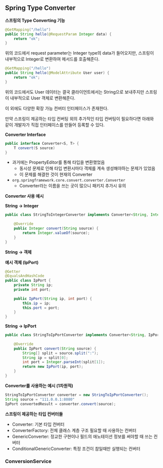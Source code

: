 ## Spring Type Converter

**스프링의 Type Converting 기능**

```java
@GetMapping("/hello")
public String hello(@RequestParam Integer data) {
	return "ok";
}
```

위의 코드에서 request parameter는 Integer type의 data가 들어오지만, 스프링이 내부적으로 Integer로 변환하여 메서드를 호출해준다.

```java
@GetMapping("/hello")
public String hello(@ModelAttribute User user) {
	return "ok";
}
```

위의 코드에서도 User 데이터는 결국 클라이언트에서는 String으로 보내주지만 스프링이 내부적으로 User 객체로 변환해준다.



이 외에도 다양한 확장 가능 컨버터 인터페이스가 존재한다.

만약 스프링이 제공하는 타입 컨버팅 외의 추가적인 타입 컨버팅이 필요하다면 아래와 같이 개발자가 직접 인터페이스를 만들어 등록할 수 있다.



**Converter Interface**

```java
public interface Converter<S, T> {
	T convert(S source)
}
```

- 과거에는 PropertyEditor를 통해 타입을 변환했었음
  - 동시성 문제로 인해 타입 변환시마다 객체를 계속 생성해야하는 문제가 있었음
  - 이 문제를 해결한 것이 현재의 Converter
- `org.springframework.core.convert.converter.Converter`
  - Converter라는 이름을 쓰는 곳이 많으니 패키지 추가시 유의



**Converter 사용 예시**

**String -> Integer**

```java
public class StringToIntegerConverter implements Converter<String, Integer> {
	
	@Override
	public Integer convert(String source) {
		return Integer.valueOf(source);
	}
}
```



**String -> 객체**

**예시 객체 (IpPort)**

```java
@Getter
@EqualsAndHashCode
public class IpPort {
	private String ip;
	private int port;
	
	public IpPort(String ip, int port) {
		this.ip = ip;
		this.port = port;
	}
}
```



**String -> IpPort**

```java
public class StringToIpPortConverter implements Converter<String, IpPort> {
	
	@Override
	public IpPort convert(String source) {
		String[] split = source.split(":");
		String ip = split[0];
		int port = Integer.parseInt(split[1]);
		return new IpPort(ip, port);
	}
}
```



**Converter를 사용하는 예시 (1차원적)**

```java
StringToIpPortConverter converter = new StringToIpPortConverter();
String source = "111.0.0.1:8080"
IpPort convertedResult = converter.convert(source);
```



**스프링이 제공하는 타입 컨버터들**

- Converter: 기본 타입 컨버터
- ConverterFactory: 전체 클래스 계층 구조 필요할 때 사용하는 컨버터
- GenericConverter: 정교한 구현이나 필드의 애노테이션 정보를 써야할 때 쓰는 컨버터
- ConditionalGenericConverter: 특정 조건이 참일때만 실행되는 컨버터 



###  ConversionService